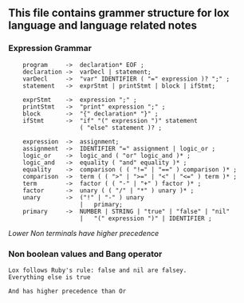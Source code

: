 ## This file contains grammer structure for lox language and language related notes

### Expression Grammar
```
    program     ->  declaration* EOF ;
    declaration ->  varDecl | statement;
    varDecl     ->  "var" IDENTIFIER ( "=" expression )? ";" ;
    statement   ->  exprStmt | printStmt | block | ifStmt;

    exprStmt    ->  expression ";" ;
    printStmt   ->  "print" expression ";" ;
    block       ->  "{" declaration* "}" ;
    ifStmt      ->  "if" "(" expression ")" statement
                    ( "else" statement )? ;

    expression  ->  assignment;
    assignment  ->  IDENTIFIER "=" assignment | logic_or ;
    logic_or    ->  logic_and ( "or" logic_and )* ;
    logic_and   ->  equality ( "and" equality )* ;
    equality    ->  comparison ( ( "!=" | "==" ) comparison )* ;
    comparison  ->  term ( ( ">" | ">=" | "<" | "<=" ) term )* ; 
    term        ->  factor ( ( "-" | "+" ) factor )* ;
    factor      ->  unary ( ( "/" | "*" ) unary )* ;
    unary       ->  ("!" | "-" ) unary
                    |   primary;
    primary     ->  NUMBER | STRING | "true" | "false" | "nil"
                    |   "(" expression ")" | IDENTIFIER ;
```
_Lower Non terminals have higher precedence_

### Non boolean values and Bang operator
```
Lox follows Ruby's rule: false and nil are falsey.
Everything else is true

And has higher precedence than Or
```